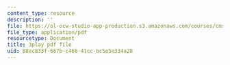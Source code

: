 ```yaml
---
content_type: resource
description: ''
file: https://ol-ocw-studio-app-production.s3.amazonaws.com/courses/cms-608-game-design-spring-2014/88ec833f667bc46b41ccbc5e5e334a28_1506697.pdf
file_type: application/pdf
resourcetype: Document
title: 3play pdf file
uid: 88ec833f-667b-c46b-41cc-bc5e5e334a28
---
```

